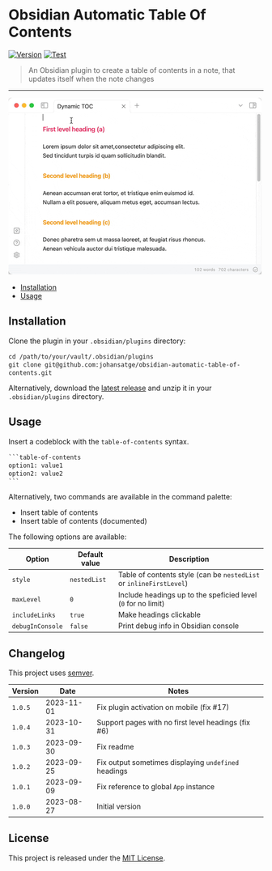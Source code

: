 # Obsidian Automatic Table Of Contents

[![Version](https://img.shields.io/github/v/release/johansatge/obsidian-automatic-table-of-contents)](https://github.com/johansatge/obsidian-automatic-table-of-contents/releases)
[![Test](https://github.com/johansatge/obsidian-automatic-table-of-contents/actions/workflows/test.yml/badge.svg)](https://github.com/johansatge/obsidian-automatic-table-of-contents/actions)

> An Obsidian plugin to create a table of contents in a note, that updates itself when the note changes

---

![demo](images/demo.gif)

- [Installation](#installation)
- [Usage](#usage)

## Installation

Clone the plugin in your `.obsidian/plugins` directory:

```shell
cd /path/to/your/vault/.obsidian/plugins
git clone git@github.com:johansatge/obsidian-automatic-table-of-contents.git
```

Alternatively, download the [latest release](https://github.com/johansatge/obsidian-automatic-table-of-contents/releases) and unzip it in your `.obsidian/plugins` directory.

## Usage

Insert a codeblock with the `table-of-contents` syntax.

````
```table-of-contents
option1: value1
option2: value2
```
````

Alternatively, two commands are available in the command palette:

- Insert table of contents
- Insert table of contents (documented)

The following options are available:

| Option | Default value | Description |
| --- | --- | --- |
| `style` | `nestedList` | Table of contents style (can be `nestedList` or `inlineFirstLevel`) |
| `maxLevel` | `0` | Include headings up to the speficied level (`0` for no limit) |
| `includeLinks` | `true` | Make headings clickable |
| `debugInConsole` | `false` | Print debug info in Obsidian console |

## Changelog

This project uses [semver](http://semver.org/).

| Version | Date | Notes |
| --- | --- | --- |
| `1.0.5` | 2023-11-01 | Fix plugin activation on mobile (fix #17) |
| `1.0.4` | 2023-10-31 | Support pages with no first level headings (fix #6) |
| `1.0.3` | 2023-09-30 | Fix readme |
| `1.0.2` | 2023-09-25 | Fix output sometimes displaying `undefined` headings |
| `1.0.1` | 2023-09-09 | Fix reference to global `App` instance |
| `1.0.0` | 2023-08-27 | Initial version |

## License

This project is released under the [MIT License](license.md).
